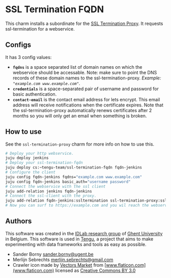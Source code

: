 # SSL Termination FQDN

This charm installs a subordinate for the [SSL Termination Proxy](https://github.com/tengu-team/layer-ssl-termination-proxy).
It requests ssl-termination for a webservice.

## Configs

It has 3 config values:

- **`fqdns`** is a space separated list of domain names on which the webservice should be accessable. Note: make sure to point the DNS records of these domain names to the ssl-termination-proxy. *Example: `"example.com www.example.com"`.*
- **`credentials`** is a space-separated pair of username and password for basic authentication.
- **`contact-email`** is the contact email address for lets encrypt. This email address will receive notifications when the certificate expires. Note that the ssl-termination-proxy automatically renews certificates after 2 months so you will only get an email when something is broken.

## How to use

See the `ssl-termination-proxy` charm for more info on how to use this.

```bash
# Deploy your http webservice.
juju deploy jenkins
# Deploy your ssl-termination-fqdn
juju deploy cs:~tengu-team/ssl-termination-fqdn fqdn-jenkins
# Configure the client
juju config fqdn-jenkins fqdns="example.com www.example.com"
juju config fqdn-jenkins basic_auth="username password"
# Connect the webservice with the ssl client
juju add-relation jenkins fqdn-jenkins
# Connect the ssl-client with the proxy.
juju add-relation fqdn-jenkins:ssltermination ssl-termination-proxy:ssltermination
# Now you can surf to https://example.com and you wil reach the webservice.
```

## Authors

This software was created in the [IDLab research group](https://www.ugent.be/ea/idlab) of [Ghent University](https://www.ugent.be) in Belgium. This software is used in [Tengu](https://tengu.io), a project that aims to make experimenting with data frameworks and tools as easy as possible.

- Sander Borny <sander.borny@ugent.be>
- Merlijn Sebrechts <merlijn.sebrechts@gmail.com>
- Crawler icon made by [Vectors Market](https://www.flaticon.com/authors/vectors-market) from [www.flaticon.com](www.flaticon.com) licensed as [Creative Commons BY 3.0](http://creativecommons.org/licenses/by/3.0/)
